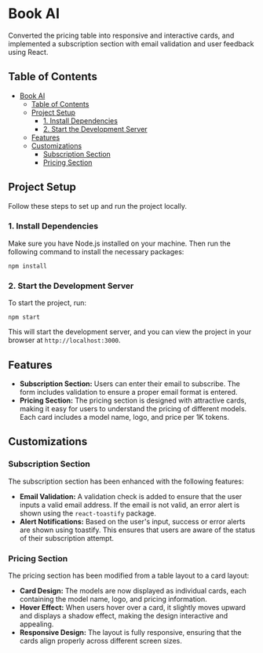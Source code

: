 # Book AI

Converted the pricing table into responsive and interactive cards, and implemented a subscription section with email validation and user feedback using React.

## Table of Contents

- [Book AI](#book-ai)
  - [Table of Contents](#table-of-contents)
  - [Project Setup](#project-setup)
    - [1. Install Dependencies](#1-install-dependencies)
    - [2. Start the Development Server](#2-start-the-development-server)
  - [Features](#features)
  - [Customizations](#customizations)
    - [Subscription Section](#subscription-section)
    - [Pricing Section](#pricing-section)

## Project Setup

Follow these steps to set up and run the project locally.


### 1. Install Dependencies

Make sure you have Node.js installed on your machine. Then run the following command to install the necessary packages:

```
npm install
```

### 2. Start the Development Server

To start the project, run:

```
npm start
```

This will start the development server, and you can view the project in your browser at `http://localhost:3000`.

## Features

- **Subscription Section:** Users can enter their email to subscribe. The form includes validation to ensure a proper email format is entered.
- **Pricing Section:** The pricing section is designed with attractive cards, making it easy for users to understand the pricing of different models. Each card includes a model name, logo, and price per 1K tokens.

## Customizations

### Subscription Section

The subscription section has been enhanced with the following features:

- **Email Validation:** A validation check is added to ensure that the user inputs a valid email address. If the email is not valid, an error alert is shown using the `react-toastify` package.
- **Alert Notifications:** Based on the user's input, success or error alerts are shown using toastify. This ensures that users are aware of the status of their subscription attempt.

### Pricing Section

The pricing section has been modified from a table layout to a card layout:

- **Card Design:** The models are now displayed as individual cards, each containing the model name, logo, and pricing information. 
- **Hover Effect:** When users hover over a card, it slightly moves upward and displays a shadow effect, making the design interactive and appealing.
- **Responsive Design:** The layout is fully responsive, ensuring that the cards align properly across different screen sizes.